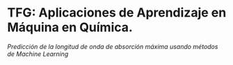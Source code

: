 # TFG: Aplicaciones de Aprendizaje en Máquina en Química. 
*Predicción de la longitud de onda de absorción máxima usando métodos de Machine Learning*

